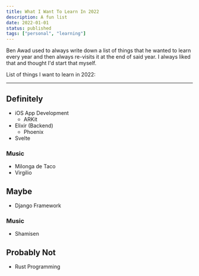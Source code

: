 ```yaml
---
title: What I Want To Learn In 2022
description: A fun list
date: 2022-01-01
status: published
tags: ["personal", "learning"]
---
```


Ben Awad used to always write down a list of things that he wanted
to learn every year and then always re-visits it at the end of said
year. I always liked that and thought I'd start that myself.

List of things I want to learn in 2022:

---

## Definitely

- iOS App Development
  - ARKit
- Elixir (Backend)
  - Phoenix
- Svelte

### Music

- Milonga de Taco
- Virgilio

## Maybe

- Django Framework

### Music

- Shamisen

## Probably Not

- Rust Programming
